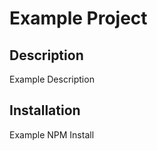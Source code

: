 # Example Project

  ## Description

  Example Description
  
 ## Installation
  
  Example NPM Install

  

